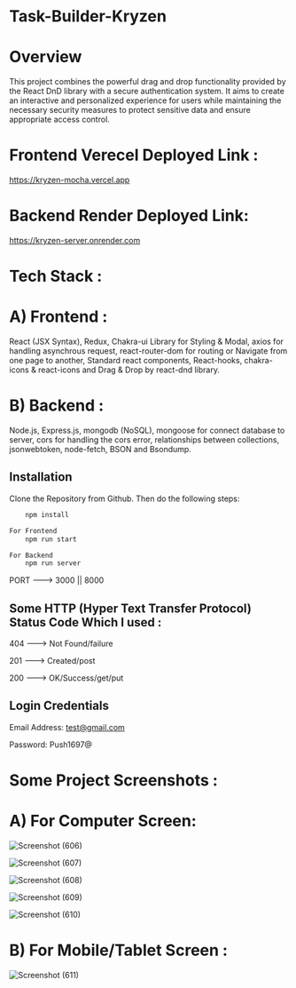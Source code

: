 # Task-Builder-Kryzen
# Overview
This project combines the powerful drag and drop functionality provided by the React DnD library with a secure authentication system. It aims to create an interactive and personalized experience for users while maintaining the necessary security measures to protect sensitive data and ensure appropriate access control.

# Frontend Verecel Deployed Link :
https://kryzen-mocha.vercel.app
# Backend Render Deployed Link: 
https://kryzen-server.onrender.com

# Tech Stack :
# A) Frontend :
React (JSX Syntax), Redux, Chakra-ui Library for Styling & Modal, axios for handling asynchrous request, react-router-dom for routing or Navigate from one page to another, Standard react components, React-hooks, chakra-icons & react-icons and Drag & Drop by react-dnd library.
# B) Backend :
Node.js, Express.js, mongodb (NoSQL), mongoose for connect database to server, cors for handling the cors error, relationships between collections, jsonwebtoken, node-fetch, BSON and Bsondump.

## Installation

Clone the Repository from Github. Then do the following steps:

```bash
    npm install

For Frontend
    npm run start

For Backend
    npm run server
```

PORT ---> 3000 || 8000

## Some HTTP (Hyper Text Transfer Protocol) Status Code Which I used :
404 ---> Not Found/failure

201 ---> Created/post

200 --->  OK/Success/get/put

## Login Credentials
Email Address: test@gmail.com

Password: Push1697@

# Some Project Screenshots :
# A) For Computer Screen:
![Screenshot (606)](https://github.com/Pushpendra-1697/Task-Builder-Kryzen/assets/104748364/ff85d3fd-a703-4fa0-97d8-471a6ab04c40)

![Screenshot (607)](https://github.com/Pushpendra-1697/Task-Builder-Kryzen/assets/104748364/57e85a20-f54d-40a2-a8aa-45d24296d8de)

![Screenshot (608)](https://github.com/Pushpendra-1697/Task-Builder-Kryzen/assets/104748364/6384cb76-9255-474e-b824-f11c553f4d60)

![Screenshot (609)](https://github.com/Pushpendra-1697/Task-Builder-Kryzen/assets/104748364/58c6eaaa-a598-497e-b465-510ab620337e)

![Screenshot (610)](https://github.com/Pushpendra-1697/Task-Builder-Kryzen/assets/104748364/5948c0d0-0d4a-4a85-b10e-9c86f0cfef69)

# B) For Mobile/Tablet Screen :
![Screenshot (611)](https://github.com/Pushpendra-1697/Task-Builder-Kryzen/assets/104748364/2b9ae15a-e00a-4d88-9859-a024a5767a27)
